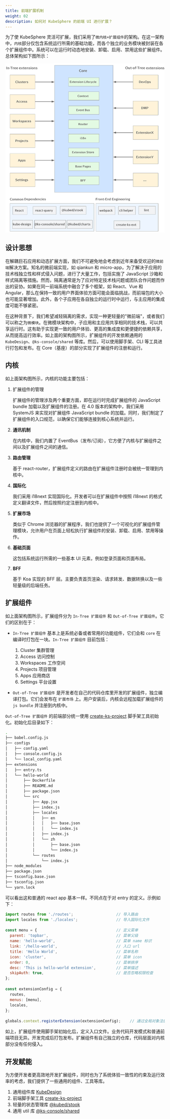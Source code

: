 ```yaml
---
title: 前端扩展机制
weight: 02
description: 如何对 KubeSphere 的前端 UI 进行扩展？
---
```


为了使 KubeSphere 灵活可扩展，我们采用了`微内核+扩展组件`的架构。在这一架构中，`内核`部分仅包含系统运行所需的基础功能，而各个独立的业务模块被封装在各个扩展组件中。系统可以在运行时动态地安装、卸载、启用、禁用这些扩展组件。总体架构如下图所示：

![frontend-extension-arch](./frontend-arch.png)

## 设计思想

在解耦巨石应用和动态扩展方面，我们不可避免地会考虑到近年来备受欢迎的`微前端`解决方案。知名的微前端实现，如 qiankun 和 micro-app，为了解决子应用的技术栈独立性和样式侵入问题，进行了大量工作，包括实施了 JavaScript 沙箱和样式隔离等措施。然而，隔离通常是为了应对特定技术栈问题或团队合作问题而作出的妥协。如果在同一前端系统中融合了多个框架，如 React、Vue 和 Angular，那么在保持一致的用户界面体验方面可能会面临挑战，而前端包的大小也可能显著增加。此外，各个子应用在各自独立的运行时中运行，与主应用的集成度可能不够紧密。

在这种背景下，我们希望减轻隔离的需求，实现一种更轻量的"微前端"，或者我们可以称之为`微模块`。在微模块架构中，子应用和主应用共享相同的技术栈，可以共享运行时。这有助于实现更一致的用户体验、更高的集成度和更便捷的依赖共享，从而提高运行效率。如上面的架构图所示，扩展组件的开发依赖通用的 `KubeDesign`、`@ks-console/shared` 等库。然后，可以使用脚手架、CLI 等工具进行打包和发布。在 Core（基座）的部分实现了扩展组件的注册和运行。

## 内核

如上面架构图所示，内核的功能主要包括：

1. 扩展组件的管理

   扩展组件的管理涉及两个重要方面，即在运行时完成扩展组件的 JavaScript bundle 加载以及扩展组件的注册。在 4.0 版本的架构中，我们采用 SystemJS 来实现对扩展组件 JavaScript bundle 的加载。同时，我们制定了扩展组件的入口规范，以确保它们能够连接到核心系统并运行。
2. **通讯机制**

   在内核中，我们内置了 EventBus（发布/订阅），它方便了内核与扩展组件之间以及扩展组件之间的通信。

3. **路由管理**

   基于 react-router，扩展组件定义的路由在扩展组件注册时会被统一管理到内核中。

4. **国际化**

   我们采用 i18next 实现国际化。开发者可以在扩展组件中按照 i18next 的格式定义翻译文件，然后按照约定注册到内核中。

5. **扩展市场**

   类似于 Chrome 浏览器的扩展程序，我们也提供了一个可视化的扩展组件管理模块，允许用户在页面上轻松执行扩展组件的安装、卸载、启用、禁用等操作。

6. **基础页面**

   这包括系统运行所需的一些基本 UI 元素，例如登录页面和页面布局。

7. **BFF**

   基于 Koa 实现的 BFF 层。主要负责首页渲染、请求转发、数据转换以及一些轻量级的后端任务。


## 扩展组件

如上面架构图所示，扩展组件分为 `In-Tree 扩展组件` 和 `Out-of-Tree 扩展组件`。它们的区别在于：
* `In-Tree 扩展组件` 基本上是系统必备或者常用的功能组件，它们会和 `core` 在编译时打包在一块。`In-Tree 扩展组件` 目前包括：
   1. Cluster 集群管理
   2. Access 访问控制
   3. Workspaces 工作空间
   4. Projects 项目管理
   5. Apps 应用商店
   6. Settings 平台设置

* `Out-of-Tree 扩展组件` 是开发者在自己的代码仓库里开发的扩展组件，独立编译打包。它们会发布在 `扩展市场` 上。用户安装后，内核会远程加载扩展组件的 `js bundle` 并注册到内核中。

`Out-of-Tree 扩展组件` 的前端部分统一使用 [create-ks-project](https://github.com/kubesphere/create-ks-project) 脚手架工具初始化。初始化后目录如下：

```bash
.
├── babel.config.js
├── configs
│   ├── config.yaml
│   ├── console.config.js
│   └── local_config.yaml
├── extensions
│   ├── entry.ts
│   └── hello-world
│       ├── Dockerfile
│       ├── README.md
│       ├── package.json
│       └── src
│           ├── App.jsx
│           ├── index.js
│           ├── locales
│           │   ├── en
│           │   │   ├── base.json
│           │   │   └── index.js
│           │   ├── index.js
│           │   └── zh
│           │       ├── base.json
│           │       └── index.js
│           └── routes
│               └── index.js
├── node_modules
├── package.json
├── tsconfig.base.json
├── tsconfig.json
└── yarn.lock
```

可以看出这和普通的 react app 基本一样。不同点在于对 entry 的定义。示例如下：
```javascript
import routes from './routes';                   // 导入路由
import locales from './locales';                 // 导入国际化文件

const menu = {                                   // 定义菜单 
  parent: 'topbar',                              // 菜单父级
  name: 'hello-world',                           // 菜单 name 标识 
  link: '/hello-world',                          // 入口 url    
  title: 'Hello World',                          // 菜单名称  
  icon: 'cluster',                               // 菜单 icon
  order: 0,                                      // 菜单排序  
  desc: 'This is hello-world extension',         // 菜单描述
  skipAuth: true,                                // 是否忽略权限检查
};

const extensionConfig = {
  routes,
  menus: [menu],
  locales,
};

globals.context.registerExtension(extensionConfig);    // 通过全局对象注册扩展组件
```
如上，扩展组件使用脚手架初始化后，定义入口文件。业务代码开发模式和普通前端项目无异。开发完成后打包发布。扩展组件有自己独立的仓库，代码层面对内核部分没有任何侵入。

## 开发赋能
为方便开发者更高效地开发扩展组件，同时也为了系统体验一致性的约束及运行效率的考虑，我们提供了一些通用的组件、工具等库。
1. 通用组件库 [KubeDesign](https://github.com/kubesphere/kube-design)
2. 前端脚手架工具 [create-ks-project](https://github.com/kubesphere/create-ks-project)
3. 轻量的状态管理库 [@kubed/stook](https://www.npmjs.com/package/@kubed/stook)
4. 通用 util 库 [@ks-console/shared](https://www.npmjs.com/package/@ks-console/shared)
